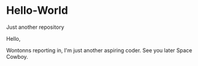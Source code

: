 # Hello-World
Just another repository

Hello,

Wontonns reporting in, I'm just another aspiring coder.
See you later Space Cowboy.
